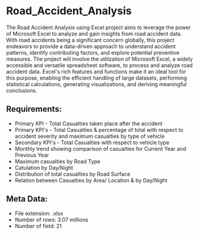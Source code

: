 # Road_Accident_Analysis

The Road Accident Analysis using Excel project aims to leverage the power of Microsoft Excel to analyze and gain insights from road accident data. With road accidents being a significant concern globally, this project endeavors to provide a data-driven approach to understand accident patterns, identify contributing factors, and explore potential preventive measures.
The project will involve the utilization of Microsoft Excel, a widely accessible and versatile spreadsheet software, to process and analyze road accident data. Excel's rich features and functions make it an ideal tool for this purpose, enabling the efficient handling of large datasets, performing statistical calculations, generating visualizations, and deriving meaningful conclusions.

## Requirements:

* Primary KPI - Total Casualties taken place after the accident
* Primary KPI's - Total Casualties & percentage of total with respect to accident severity and maximum casualties by type of vehicle
* Secondary KPI's - Total Casualties with respect to vehicle type
* Monthly trend showing comparison of casualties for Current Year and Previous Year
* Maximum casualties by Road Type
* Catulation by Day/Night
* Distribution of total casualties by Road Surface
* Relation between Casualties by Area/ Location & by Day/Night

## Meta Data:

* File extension: .xlsx
* Number of rows: 3.07 millions
* Number of field: 21
